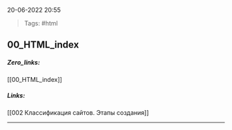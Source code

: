 20-06-2022            20:55

>Tags: #html 


## 00_HTML_index

##### Zero_links: 
[[00_HTML_index]]

##### Links: 
[[002 Классификация сайтов. Этапы создания]]











---

